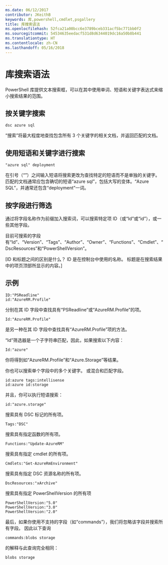 ```yaml
---
ms.date: 06/12/2017
contributor: JKeithB
keywords: 库,powershell,cmdlet,psgallery
title: 库搜索语法
ms.openlocfilehash: 52fca21a00bcc6e3789bceb331acf5bc771bb0f2
ms.sourcegitcommit: 54534635eedacf531d8d6344019dc16a50b8b441
ms.translationtype: HT
ms.contentlocale: zh-CN
ms.lasthandoff: 05/16/2018
---
```

# <a name="gallery-search-syntax"></a>库搜索语法

PowerShell 库提供文本搜索框，可以在其中使用单词、短语和关键字表达式来缩小搜索结果的范围。

## <a name="search-by-keywords"></a>按关键字搜索

    dsc azure sql

“搜索”将最大程度地查找包含所有 3 个关键字的相关文档，并返回匹配的文档。

## <a name="search-using-phrases-and-keywords"></a>使用短语和关键字进行搜索

    "azure sql" deployment

在引号（“”）之间输入短语将搜索更改为查找特定的短语而不是单独的关键字。
匹配的文档通常应包含确切的短语“azure sql”，包括大写的变体。“Azure SQL”，并通常还包含“deployment”一词。

## <a name="filtering-on-fields"></a>按字段进行筛选

通过将字段名称作为前缀加入搜索词，可以搜索特定项 ID（或“Id”或“id”），或一些其他字段。

目前可搜索的字段有“Id”、“Version”、“Tags”、“Author”、“Owner”、“Functions”、“Cmdlet”、“DscResources”和“PowerShellVersion”。

[ID 和标题之间的区别是什么？ ID 是在控制台中使用的名称。 标题是在搜索结果中的项页顶部所显示的内容。]

## <a name="examples"></a>示例

    ID:"PSReadline"
    id:"AzureRM.Profile"

分别在其 ID 字段中查找具有“PSReadline”或“AzureRM.Profile”的项。

    Id:"AzureRM.Profile"

是另一种在其 ID 字段中查找具有“AzureRM.Profile”项的方法。

“Id”筛选器是一个子字符串匹配，因此，如果搜索以下内容：

    Id:"azure"

你将得到如“AzureRM.Profile”和“Azure.Storage”等结果。

你也可以搜索单个字段中的多个关键字。 或混合和匹配字段。

    id:azure tags:intellisense
    id:azure id:storage

并且，你可以执行短语搜索：

    id:"azure.storage"


搜索具有 DSC 标记的所有项。

    Tags:"DSC"

搜索具有指定函数的所有项。

    Functions:"Update-AzureRM"

搜索具有指定 cmdlet 的所有项。

    Cmdlets:"Get-AzureRmEnvironment"

搜索具有指定 DSC 资源名称的所有项。

    DscResources:"xArchive"

搜索具有指定 PowerShellVersion 的所有项

    PowerShellVersion:"5.0"
    PowerShellVersion:"3.0"
    PowerShellVersion:"2.0"


最后，如果你使用不支持的字段（如“commands”），我们将忽略该字段并搜索所有字段。 因此以下查询

    commands:blobs storage

的解释与此查询完全相同：

    blobs storage